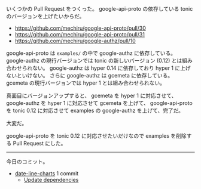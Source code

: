 いくつかの Pull Request をつくった。 google-api-proto の依存している tonic のバージョンを上げたいからだ。

- <https://github.com/mechiru/google-api-proto/pull/30>
- <https://github.com/mechiru/google-api-proto/pull/31>
- <https://github.com/mechiru/google-authz/pull/10>

google-api-proto は `examples/` の中で google-authz に依存している。 google-authz の現行バージョンでは tonic の新しいバージョン (0.12) とは組み合わせられない。 google-authz は hyper 0.14 に依存しており hyper 1 に上げないといけない。 さらに google-authz は gcemeta に依存している。 gcemeta の現行バージョンでは hyper 1 とは組み合わせられない。

真面目にバージョンアップすると、 gcemeta を hyper 1 に対応させて、 google-authz を hyper 1 に対応させて gcemeta を上げて、 google-api-proto を tonic 0.12 に対応させて examples の google-authz を上げて、完了だ。

大変だ。

google-api-proto を tonic 0.12 に対応させたいだけなので examples を削除する Pull Request にした。

---

今日のコミット。

- [date-line-charts](https://github.com/bouzuya/date-line-charts) 1 commit
  - [Update dependencies](https://github.com/bouzuya/date-line-charts/commit/64c1b5b12c43116862bd7bc5b1554f209f6a10a3)
